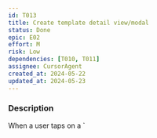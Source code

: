 ```yaml
---
id: T013
title: Create template detail view/modal
status: Done
epic: E02
effort: M
risk: Low
dependencies: [T010, T011]
assignee: CursorAgent
created_at: 2024-05-22
updated_at: 2024-05-23
---
```


### Description

When a user taps on a `